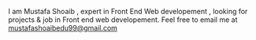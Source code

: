 I am Mustafa Shoaib , expert in Front End Web developement , looking for projects & job in Front end web developement.
Feel free to email me at mustafashoaibedu99@gmail.com
